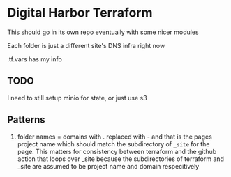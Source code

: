 # Digital Harbor Terraform

This should go in its own repo eventually with some nicer modules

Each folder is just a different site's DNS infra right now

.tf.vars has my info

## TODO

I need to still setup minio for state, or just use s3

## Patterns

1. folder names = domains with . replaced with - and that is the pages project name which should match the subdirectory of `_site` for the page. This matters for consistency between terraform and the github action that loops over _site because the subdirectories of terraform and _site are assumed to be project name and domain respecitively
